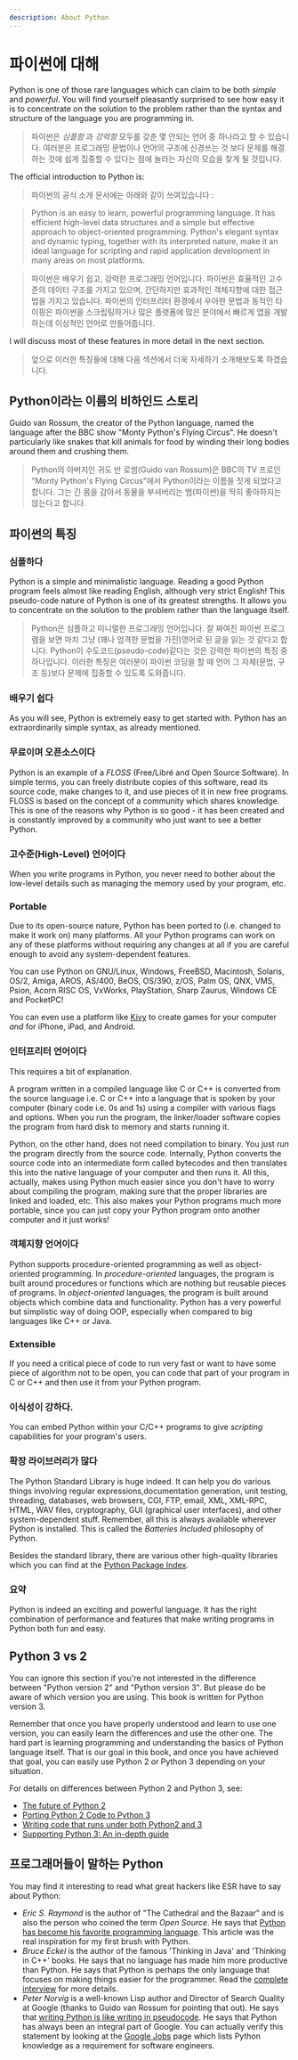```yaml
---
description: About Python
---
```


# 파이썬에 대해

Python is one of those rare languages which can claim to be both _simple_ and _powerful_. You will find yourself pleasantly surprised to see how easy it is to concentrate on the solution to the problem rather than the syntax and structure of the language you are programming in.

> 파이썬은 _심플함_ 과 _강력함_ 모두를 갖춘 몇 안되는 언어 중 하나라고 할 수 있습니다. 여러분은 프로그래밍 문법이나 언어의 구조에 신경쓰는 것 보다 문제를 해결하는 것에 쉽게 집중할 수 있다는 점에 놀라는 자신의 모습을 찾게 될 것입니다.


The official introduction to Python is:

> 파이썬의 공식 소개 문서에는 아래와 같이 쓰여있습니다 :

> Python is an easy to learn, powerful programming language. It has efficient high-level data structures and a simple but effective approach to object-oriented programming. Python's elegant syntax and dynamic typing, together with its interpreted nature, make it an ideal language for scripting and rapid application development in many areas on most platforms.

> 파이썬은 배우기 쉽고, 강력한 프로그래밍 언어입니다. 파이썬은 효율적인 고수준의 데이터 구조를 가지고 있으며, 간단하지만 효과적인 객체지향에 대한 접근법을 가지고 있습니다. 파이썬의 인터프리터 환경에서 우아한 문법과 동적인 타이핑은 파이썬을 스크립팅하거나 많은 플랫폼에 많은 분야에서 빠르게 앱을 개발하는데 이상적인 언어로 만들어줍니다.

I will discuss most of these features in more detail in the next section.

> 앞으로 이러한 특징들에 대해 다음 섹션에서 더욱 자세하기 소개해보도록 하겠습니다.

## Python이라는 이름의 비하인드 스토리

Guido van Rossum, the creator of the Python language, named the language after the BBC show "Monty Python's Flying Circus". He doesn't particularly like snakes that kill animals for food by winding their long bodies around them and crushing them.

> Python의 아버지인 귀도 반 로썸(Guido van Rossum)은 BBC의 TV 프로인 "Monty Python's Flying Circus"에서 Python이라는 이름을 짓게 되었다고 합니다. 그는 긴 몸을 감아서 동물을 부셔버리는 뱀(파이썬)을 딱히 좋아하지는 않는다고 합니다.

## 파이썬의 특징 

### 심플하다

Python is a simple and minimalistic language. Reading a good Python program feels almost like reading English, although very strict English! This pseudo-code nature of Python is one of its greatest strengths. It allows you to concentrate on the solution to the problem rather than the language itself.

> Python은 심플하고 미니멀한 프로그래밍 언어입니다. 잘 짜여진 파이썬 프로그램을 보면 마치 그냥 (꽤나 엄격한 문법을 가진)영어로 된 글을 읽는 것 같다고 합니다. Python이 수도코드(pseudo-code)같다는 것은 강력한 파이썬의 특징 중 하나입니다. 이러한 특징은 여러분이 파이썬 코딩을 할 때 언어 그 자체(문법, 구조 등)보다 문제에 집중할 수 있도록 도와줍니다.

### 배우기 쉽다

As you will see, Python is extremely easy to get started with. Python has an extraordinarily simple syntax, as already mentioned.

### 무료이며 오픈소스이다

Python is an example of a _FLOSS_ \(Free/Libré and Open Source Software\). In simple terms, you can freely distribute copies of this software, read its source code, make changes to it, and use pieces of it in new free programs. FLOSS is based on the concept of a community which shares knowledge. This is one of the reasons why Python is so good - it has been created and is constantly improved by a community who just want to see a better Python.

### 고수준(High-Level) 언어이다

When you write programs in Python, you never need to bother about the low-level details such as managing the memory used by your program, etc.

### Portable

Due to its open-source nature, Python has been ported to \(i.e. changed to make it work on\) many platforms. All your Python programs can work on any of these platforms without requiring any changes at all if you are careful enough to avoid any system-dependent features.

You can use Python on GNU/Linux, Windows, FreeBSD, Macintosh, Solaris, OS/2, Amiga, AROS, AS/400, BeOS, OS/390, z/OS, Palm OS, QNX, VMS, Psion, Acorn RISC OS, VxWorks, PlayStation, Sharp Zaurus, Windows CE and PocketPC!

You can even use a platform like [Kivy](http://kivy.org) to create games for your computer _and_ for iPhone, iPad, and Android.

### 인터프리터 언어이다

This requires a bit of explanation.

A program written in a compiled language like C or C++ is converted from the source language i.e. C or C++ into a language that is spoken by your computer \(binary code i.e. 0s and 1s\) using a compiler with various flags and options. When you run the program, the linker/loader software copies the program from hard disk to memory and starts running it.

Python, on the other hand, does not need compilation to binary. You just _run_ the program directly from the source code. Internally, Python converts the source code into an intermediate form called bytecodes and then translates this into the native language of your computer and then runs it. All this, actually, makes using Python much easier since you don't have to worry about compiling the program, making sure that the proper libraries are linked and loaded, etc. This also makes your Python programs much more portable, since you can just copy your Python program onto another computer and it just works!

### 객체지향 언어이다

Python supports procedure-oriented programming as well as object-oriented programming. In _procedure-oriented_ languages, the program is built around procedures or functions which are nothing but reusable pieces of programs. In _object-oriented_ languages, the program is built around objects which combine data and functionality. Python has a very powerful but simplistic way of doing OOP, especially when compared to big languages like C++ or Java.

### Extensible

If you need a critical piece of code to run very fast or want to have some piece of algorithm not to be open, you can code that part of your program in C or C++ and then use it from your Python program.

### 이식성이 강하다.

You can embed Python within your C/C++ programs to give _scripting_ capabilities for your program's users.

### 확장 라이브러리가 많다

The Python Standard Library is huge indeed. It can help you do various things involving regular expressions,documentation generation, unit testing, threading, databases, web browsers, CGI, FTP, email, XML, XML-RPC, HTML, WAV files, cryptography, GUI \(graphical user interfaces\), and other system-dependent stuff. Remember, all this is always available wherever Python is installed. This is called the _Batteries Included_ philosophy of Python.

Besides the standard library, there are various other high-quality libraries which you can find at the [Python Package Index](http://pypi.python.org/pypi).

### 요약

Python is indeed an exciting and powerful language. It has the right combination of performance and features that make writing programs in Python both fun and easy.

## Python 3 vs 2

You can ignore this section if you're not interested in the difference between "Python version 2" and "Python version 3". But please do be aware of which version you are using. This book is written for Python version 3.

Remember that once you have properly understood and learn to use one version, you can easily learn the differences and use the other one. The hard part is learning programming and understanding the basics of Python language itself. That is our goal in this book, and once you have achieved that goal, you can easily use Python 2 or Python 3 depending on your situation.

For details on differences between Python 2 and Python 3, see:

* [The future of Python 2](http://lwn.net/Articles/547191/)
* [Porting Python 2 Code to Python 3](https://docs.python.org/3/howto/pyporting.html)
* [Writing code that runs under both Python2 and 3](https://wiki.python.org/moin/PortingToPy3k/BilingualQuickRef)
* [Supporting Python 3: An in-depth guide](http://python3porting.com)

## 프로그래머들이 말하는 Python

You may find it interesting to read what great hackers like ESR have to say about Python:

* _Eric S. Raymond_ is the author of "The Cathedral and the Bazaar" and is also the person who coined the term _Open Source_. He says that [Python has become his favorite programming language](http://www.python.org/about/success/esr/). This article was the real inspiration for my first brush with Python.
* _Bruce Eckel_ is the author of the famous 'Thinking in Java' and 'Thinking in C++' books. He says that no language has made him more productive than Python. He says that Python is perhaps the only language that focuses on making things easier for the programmer. Read the [complete interview](http://www.artima.com/intv/aboutme.html) for more details.
* _Peter Norvig_ is a well-known Lisp author and Director of Search Quality at Google \(thanks to Guido van Rossum for pointing that out\). He says that [writing Python is like writing in pseudocode](https://news.ycombinator.com/item?id=1803815). He says that Python has always been an integral part of Google. You can actually verify this statement by looking at the [Google Jobs](http://www.google.com/jobs/index.html) page which lists Python knowledge as a requirement for software engineers.

